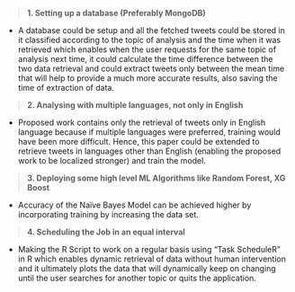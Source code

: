 
> **1. Setting up a database (Preferably MongoDB)**
* A database could be setup and all the fetched tweets could be stored in it classified according to the topic of analysis and the time when it was retrieved which enables when the user requests for the same topic of analysis next time, it could calculate the time difference between the two data retrieval and could extract tweets only between the mean time that will help to provide a much more accurate results, also saving the time of extraction of data. 



> **2. Analysing with multiple languages, not only in English**
* Proposed work contains only the retrieval of tweets only in English language because if multiple languages were preferred, training would have been more difficult. Hence, this paper could be extended to retrieve tweets in languages other than English (enabling the proposed work to be localized stronger) and train the model. 



> **3. Deploying some high level ML Algorithms like Random Forest, XG Boost**
* Accuracy of the Naïve Bayes Model can be achieved higher by incorporating training by increasing the data set. 



> **4. Scheduling the Job in an equal interval**
* Making the R Script to work on a regular basis using “Task ScheduleR” in R which enables dynamic retrieval of data without human 
intervention and it ultimately plots the data that will dynamically keep on changing until the user searches for another topic or quits 
the application. 


